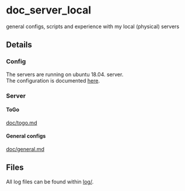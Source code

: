 # doc_server_local
general configs, scripts and experience with my local (physical) servers


## Details


### Config
The servers are running on ubuntu 18.04. server. \
The configuration is documented
[here](https://github.com/RoboAG/bash_roboag/blob/master/doc/install.md).


### Server

#### ToGo
[doc/togo.md](doc/togo.md)


#### General configs
[doc/general.md](doc/general.md)


## Files
All log files can be found within [log/](log/).
